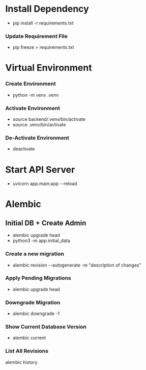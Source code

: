 # Install Dependency

- pip install -r requirements.txt

### Update Requirement File

- pip freeze > requirements.txt

# Virtual Environment

### Create Environment

- python -m venv .venv

### Activate Environment

- source backend/.venv/bin/activate
- source .venv/bin/activate

### De-Activate Environment

- deactivate

# Start API Server

- uvicorn app.main:app --reload

# Alembic

## Initial DB + Create Admin

- alembic upgrade head
- python3 -m app.initial_data

### Create a new migration

- alembic revision --autogenerate -m "description of changes"

### Apply Pending Migrations

- alembic upgrade head

### Downgrade Migration

- alembic downgrade -1

### Show Current Database Version

- alembic current

### List All Revisions

alembic history
